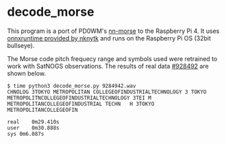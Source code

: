 # decode_morse
This program is a port of PD0WM's [nn-morse](https://github.com/pd0wm/nn-morse) to the Raspberry Pi 4.
It uses [onnxruntime provided by nknytk](https://github.com/nknytk/built-onnxruntime-for-raspberrypi-linux) and runs on the Raspberry Pi OS (32bit bullseye).

The Morse code pitch frequecy range and symbols used were retrained to work with SatNOGS observations.
The results of real data [#928492](https://network.satnogs.org/observations/9284942/) are shown below.

```
$ time python3 decode_morse.py 9284942.wav
CHNOLOG 3TOKYO METROPOLITAN COLLEGEOFINDUSTRIALTECHNOLOGY 3 TOKYO METROPOLITNCOLLEGEOFINDUSTRIALTECHNOLOGY 3TEI M METROPOLITANCOLLEGEOFINDUSTRIAL TECHN   H 3TOKYO METROPOLITANCOLLEGEOFIN
 
real	0m29.410s
user	0m30.888s
sys	0m6.087s
```
